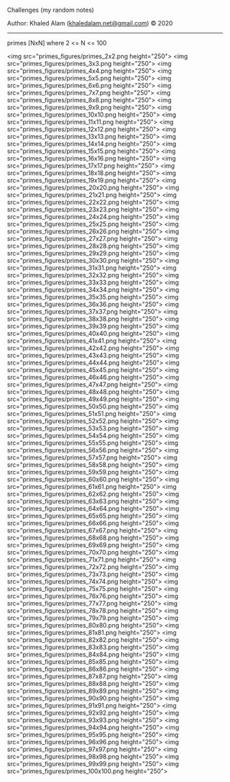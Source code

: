 Challenges (my random notes)

Author: Khaled Alam (khaledalam.net@gmail.com)
© 2020
_______________________

primes [NxN] where 2 <= N <= 100

<img src="primes_figures/primes_2x2.png height="250">
<img src="primes_figures/primes_3x3.png height="250">
<img src="primes_figures/primes_4x4.png height="250">
<img src="primes_figures/primes_5x5.png height="250">
<img src="primes_figures/primes_6x6.png height="250">
<img src="primes_figures/primes_7x7.png height="250">
<img src="primes_figures/primes_8x8.png height="250">
<img src="primes_figures/primes_9x9.png height="250">
<img src="primes_figures/primes_10x10.png height="250">
<img src="primes_figures/primes_11x11.png height="250">
<img src="primes_figures/primes_12x12.png height="250">
<img src="primes_figures/primes_13x13.png height="250">
<img src="primes_figures/primes_14x14.png height="250">
<img src="primes_figures/primes_15x15.png height="250">
<img src="primes_figures/primes_16x16.png height="250">
<img src="primes_figures/primes_17x17.png height="250">
<img src="primes_figures/primes_18x18.png height="250">
<img src="primes_figures/primes_19x19.png height="250">
<img src="primes_figures/primes_20x20.png height="250">
<img src="primes_figures/primes_21x21.png height="250">
<img src="primes_figures/primes_22x22.png height="250">
<img src="primes_figures/primes_23x23.png height="250">
<img src="primes_figures/primes_24x24.png height="250">
<img src="primes_figures/primes_25x25.png height="250">
<img src="primes_figures/primes_26x26.png height="250">
<img src="primes_figures/primes_27x27.png height="250">
<img src="primes_figures/primes_28x28.png height="250">
<img src="primes_figures/primes_29x29.png height="250">
<img src="primes_figures/primes_30x30.png height="250">
<img src="primes_figures/primes_31x31.png height="250">
<img src="primes_figures/primes_32x32.png height="250">
<img src="primes_figures/primes_33x33.png height="250">
<img src="primes_figures/primes_34x34.png height="250">
<img src="primes_figures/primes_35x35.png height="250">
<img src="primes_figures/primes_36x36.png height="250">
<img src="primes_figures/primes_37x37.png height="250">
<img src="primes_figures/primes_38x38.png height="250">
<img src="primes_figures/primes_39x39.png height="250">
<img src="primes_figures/primes_40x40.png height="250">
<img src="primes_figures/primes_41x41.png height="250">
<img src="primes_figures/primes_42x42.png height="250">
<img src="primes_figures/primes_43x43.png height="250">
<img src="primes_figures/primes_44x44.png height="250">
<img src="primes_figures/primes_45x45.png height="250">
<img src="primes_figures/primes_46x46.png height="250">
<img src="primes_figures/primes_47x47.png height="250">
<img src="primes_figures/primes_48x48.png height="250">
<img src="primes_figures/primes_49x49.png height="250">
<img src="primes_figures/primes_50x50.png height="250">
<img src="primes_figures/primes_51x51.png height="250">
<img src="primes_figures/primes_52x52.png height="250">
<img src="primes_figures/primes_53x53.png height="250">
<img src="primes_figures/primes_54x54.png height="250">
<img src="primes_figures/primes_55x55.png height="250">
<img src="primes_figures/primes_56x56.png height="250">
<img src="primes_figures/primes_57x57.png height="250">
<img src="primes_figures/primes_58x58.png height="250">
<img src="primes_figures/primes_59x59.png height="250">
<img src="primes_figures/primes_60x60.png height="250">
<img src="primes_figures/primes_61x61.png height="250">
<img src="primes_figures/primes_62x62.png height="250">
<img src="primes_figures/primes_63x63.png height="250">
<img src="primes_figures/primes_64x64.png height="250">
<img src="primes_figures/primes_65x65.png height="250">
<img src="primes_figures/primes_66x66.png height="250">
<img src="primes_figures/primes_67x67.png height="250">
<img src="primes_figures/primes_68x68.png height="250">
<img src="primes_figures/primes_69x69.png height="250">
<img src="primes_figures/primes_70x70.png height="250">
<img src="primes_figures/primes_71x71.png height="250">
<img src="primes_figures/primes_72x72.png height="250">
<img src="primes_figures/primes_73x73.png height="250">
<img src="primes_figures/primes_74x74.png height="250">
<img src="primes_figures/primes_75x75.png height="250">
<img src="primes_figures/primes_76x76.png height="250">
<img src="primes_figures/primes_77x77.png height="250">
<img src="primes_figures/primes_78x78.png height="250">
<img src="primes_figures/primes_79x79.png height="250">
<img src="primes_figures/primes_80x80.png height="250">
<img src="primes_figures/primes_81x81.png height="250">
<img src="primes_figures/primes_82x82.png height="250">
<img src="primes_figures/primes_83x83.png height="250">
<img src="primes_figures/primes_84x84.png height="250">
<img src="primes_figures/primes_85x85.png height="250">
<img src="primes_figures/primes_86x86.png height="250">
<img src="primes_figures/primes_87x87.png height="250">
<img src="primes_figures/primes_88x88.png height="250">
<img src="primes_figures/primes_89x89.png height="250">
<img src="primes_figures/primes_90x90.png height="250">
<img src="primes_figures/primes_91x91.png height="250">
<img src="primes_figures/primes_92x92.png height="250">
<img src="primes_figures/primes_93x93.png height="250">
<img src="primes_figures/primes_94x94.png height="250">
<img src="primes_figures/primes_95x95.png height="250">
<img src="primes_figures/primes_96x96.png height="250">
<img src="primes_figures/primes_97x97.png height="250">
<img src="primes_figures/primes_98x98.png height="250">
<img src="primes_figures/primes_99x99.png height="250">
<img src="primes_figures/primes_100x100.png height="250">
